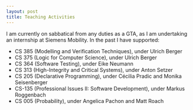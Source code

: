 ```yaml
---
layout: post
title: Teaching Activities
---
```


I am currently on sabbatical from any duties as a GTA, as I am undertaking an internship at Siemens Mobility.
In the past I have supported:

- CS 385 (Modelling and Verification Techniques), under Ulrich Berger
- CS 375 (Logic for Computer Science), under Ulrich Berger
- CS 364 (Software Testing), under Eike Neumann
- CS 313 (High-Integrity and Critical Systems), under Anton Setzer
- CS 205 (Declarative Programming), under Cécilia Pradic and Monika Seisenberger
- CS-135 (Professional Issues II: Software Development), under Markus Roggenbach
- CS 005 (Probability), under Angelica Pachon and Matt Roach
